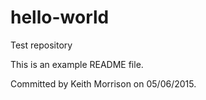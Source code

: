 # hello-world
Test repository

This is an example README file.

Committed by Keith Morrison on 05/06/2015.
